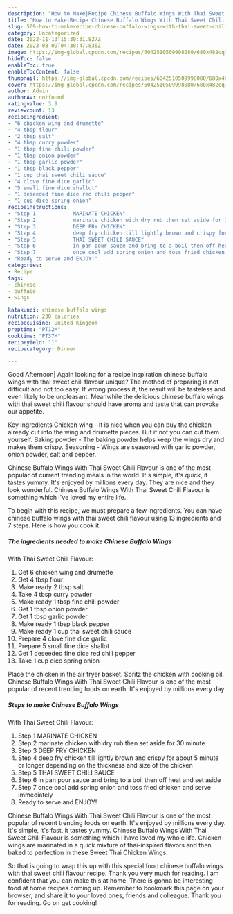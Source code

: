 ```yaml
---
description: "How to Make|Recipe Chinese Buffalo Wings With Thai Sweet Chili Flavour {That is Delicious"
title: "How to Make|Recipe Chinese Buffalo Wings With Thai Sweet Chili Flavour {That is Delicious"
slug: 509-how-to-makerecipe-chinese-buffalo-wings-with-thai-sweet-chili-flavour-that-is-delicious
category: Uncategorized
date: 2022-11-13T15:30:31.827Z
date: 2023-08-09T04:30:47.836Z
image: https://img-global.cpcdn.com/recipes/6042510509998080/680x482cq70/chinese-buffalo-wings-with-thai-sweet-chili-flavour-recipe-main-photo.jpg
hideToc: false
enableToc: true
enableTocContent: false
thumbnail: https://img-global.cpcdn.com/recipes/6042510509998080/680x482cq70/chinese-buffalo-wings-with-thai-sweet-chili-flavour-recipe-main-photo.jpg
cover: https://img-global.cpcdn.com/recipes/6042510509998080/680x482cq70/chinese-buffalo-wings-with-thai-sweet-chili-flavour-recipe-main-photo.jpg
author: Admin
authorAv: notfound
ratingvalue: 3.9
reviewcount: 13
recipeingredient:
- "6 chicken wing and drumette"
- "4 tbsp flour"
- "2 tbsp salt"
- "4 tbsp curry powder"
- "1 tbsp fine chili powder"
- "1 tbsp onion powder"
- "1 tbsp garlic powder"
- "1 tbsp black pepper"
- "1 cup thai sweet chili sauce"
- "4 clove fine dice garlic"
- "5 small fine dice shallot"
- "1 deseeded fine dice red chili pepper"
- "1 cup dice spring onion"
recipeinstructions:
- "Step 1            MARINATE CHICKEN"
- "Step 2            marinate chicken with dry rub then set aside for 30 minute"
- "Step 3            DEEP FRY CHICKEN"
- "Step 4            deep fry chicken till lightly brown and crispy for about 5 minute or longer depending on the thickness and size of the chicken"
- "Step 5            THAI SWEET CHILI SAUCE"
- "Step 6            in pan pour sauce and bring to a boil then off heat and set aside"
- "Step 7            once cool add spring onion and toss fried chicken and serve immediately"
- "Ready to serve and ENJOY!"
categories:
- Recipe
tags:
- chinese
- buffalo
- wings

katakunci: chinese buffalo wings 
nutrition: 230 calories
recipecuisine: United Kingdom
preptime: "PT12M"
cooktime: "PT37M"
recipeyield: "1"
recipecategory: Dinner

---
```



Good Afternoon| Again looking for a recipe inspiration chinese buffalo wings
with thai sweet chili flavour unique? The method of preparing is not difficult and not too easy. If wrong process it, the result will be tasteless and even likely to be unpleasant. Meanwhile the delicious chinese buffalo wings
with thai sweet chili flavour should have aroma and taste that can provoke our appetite.





Key Ingredients Chicken wing - It is nice when you can buy the chicken already cut into the wing and drumette pieces. But if not you can cut them yourself. Baking powder - The baking powder helps keep the wings dry and makes them crispy. Seasoning - Wings are seasoned with garlic powder, onion powder, salt and pepper.

Chinese Buffalo Wings
With Thai Sweet Chili Flavour is one of the most popular of current trending meals in the world. It's simple, it's quick, it tastes yummy. It's enjoyed by millions every day. They are nice and they look wonderful. Chinese Buffalo Wings
With Thai Sweet Chili Flavour is something which I've loved my entire life.


To begin with this recipe, we must prepare a few ingredients. You can have chinese buffalo wings
with thai sweet chili flavour using 13 ingredients and 7 steps. Here is how you cook it.

<!--inarticleads1-->

##### The ingredients needed to make Chinese Buffalo Wings
With Thai Sweet Chili Flavour:

1. Get 6 chicken wing and drumette
1. Get 4 tbsp flour
1. Make ready 2 tbsp salt
1. Take 4 tbsp curry powder
1. Make ready 1 tbsp fine chili powder
1. Get 1 tbsp onion powder
1. Get 1 tbsp garlic powder
1. Make ready 1 tbsp black pepper
1. Make ready 1 cup thai sweet chili sauce
1. Prepare 4 clove fine dice garlic
1. Prepare 5 small fine dice shallot
1. Get 1 deseeded fine dice red chili pepper
1. Take 1 cup dice spring onion


Place the chicken in the air fryer basket. Spritz the chicken with cooking oil. Chinese Buffalo Wings With Thai Sweet Chili Flavour is one of the most popular of recent trending foods on earth. It&#39;s enjoyed by millions every day. 

<!--inarticleads2-->

##### Steps to make Chinese Buffalo Wings
With Thai Sweet Chili Flavour:

1. Step 1            MARINATE CHICKEN
1. Step 2            marinate chicken with dry rub then set aside for 30 minute
1. Step 3            DEEP FRY CHICKEN
1. Step 4            deep fry chicken till lightly brown and crispy for about 5 minute or longer depending on the thickness and size of the chicken
1. Step 5            THAI SWEET CHILI SAUCE
1. Step 6            in pan pour sauce and bring to a boil then off heat and set aside
1. Step 7            once cool add spring onion and toss fried chicken and serve immediately
1. Ready to serve and ENJOY!

Chinese Buffalo Wings With Thai Sweet Chili Flavour is one of the most popular of recent trending foods on earth. It&#39;s enjoyed by millions every day. It&#39;s simple, it&#39;s fast, it tastes yummy. Chinese Buffalo Wings With Thai Sweet Chili Flavour is something which I have loved my whole life. Chicken wings are marinated in a quick mixture of thai-inspired flavors and then baked to perfection in these Sweet Thai Chicken Wings. 

So that is going to wrap this up with this special food chinese buffalo wings
with thai sweet chili flavour recipe. Thank you very much for reading. I am confident that you can make this at home. There is gonna be interesting food at home recipes coming up. Remember to bookmark this page on your browser, and share it to your loved ones, friends and colleague. Thank you for reading. Go on get cooking!
